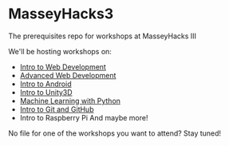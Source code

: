 # MasseyHacks3
The prerequisites repo for workshops at MasseyHacks III

We'll be hosting workshops on:
* [Intro to Web Development](https://github.com/MJez29/MasseyHacks3/blob/master/intro-front-end.md)
* [Advanced Web Development](https://github.com/MJez29/MasseyHacks3/blob/master/advanced-front-end.md)
* [Intro to Android](https://github.com/MJez29/MasseyHacks3/blob/master/android.md)
* [Intro to Unity3D](https://github.com/MJez29/MasseyHacks3/blob/master/unity3d.md)
* [Machine Learning with Python](https://github.com/MJez29/MasseyHacks3/blob/master/python-machine-learning.md)
* [Intro to Git and GitHub](https://github.com/MJez29/MasseyHacks3/blob/master/git-and-github.md)
* Intro to Raspberry Pi
And maybe more!

No file for one of the workshops you want to attend? Stay tuned!
